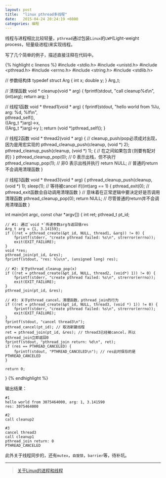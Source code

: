 ```yaml
---
layout: post
title:  "linux pthread多线程"
date:   2015-04-24 20:24:19 +0800
categories: 编程
---
```


线程与进程相比比较轻量，`pthread`通过包装`Linux`的`LWP`(Light-weight process，轻量级进程)来实现线程。

写了几个简单的例子，描述直接注释在代码中。

{% highlight c linenos %}
#include <stdio.h>
#include <unistd.h>
#include <pthread.h>
#include <errno.h>
#include <string.h>
#include <stdlib.h>

// 参数结构体
typedef struct Arg {
    int x;
    double y;
} Arg_t;

// 清理函数
void * cleanup(void * arg) {
    fprintf(stdout, "call cleanup%d\n", (int)arg);
    return arg;
}

// 线程1函数
void * thread1(void * arg) {
    fprintf(stdout, "hello world from %lu, arg: %d, %lf\n",\
            pthread_self(),\
            ((Arg_t *)arg)->x,\
            ((Arg_t *)arg)->y 
            );
    return (void *)pthread_self();
}

// 线程2函数
void * thread2(void * arg) {
    // cleanup_push/pop必须成对出现，因为是用宏实现的
    pthread_cleanup_push(cleanup, (void *) 2);
    pthread_cleanup_push(cleanup, (void *) 1);
    {
        // 在之间如果包含`{`则要有配对的`}`
    }
    pthread_cleanup_pop(0); // 0 表示出栈，但不执行
    pthread_cleanup_pop(1); // 非0 表示出栈并执行
    return NULL; // 普通的return不会调用清理函数
}

// 线程3函数
void * thread3(void * arg) {
    pthread_cleanup_push(cleanup, (void *) 1);
    sleep(1); // 等待被cancel
    if((int)arg == 1) {
        pthread_exit(0); // pthread_exit函数会自动调用清理函数
    }
    // 意味着在正常逻辑中要决定好是否调用清理函数
    pthread_cleanup_pop(0);
    return NULL; // 尽管普通的return并不会调用清理函数
}

int main(int argc, const char *argv[]) {
    int ret;
    pthread_t pt_id;

    // #1: 通过`void *`传递参数arg与返回值res
    Arg_t arg = {1, 3.14159};
    if ((ret = pthread_create(&pt_id, NULL, thread1, &arg)) != 0) {
        fprintf(stderr, "create pthread failed: %s\n", strerror(errno));
        exit(EXIT_FAILURE);
    }
    void *res;
    pthread_join(pt_id, &res);
    fprintf(stdout, "res: %lu\n", (unsigned long) res);

    // #2: 关于pthread_cleanup_pop(x)
    if ((ret = pthread_create(&pt_id, NULL, thread2, (void*) 1)) != 0) {
        fprintf(stderr, "create pthread failed: %s\n", strerror(errno));
        exit(EXIT_FAILURE);
    }
    pthread_join(pt_id, &res);

    // #3: 关于pthread_cancel，清理函数，pthread_join的行为
    if ((ret = pthread_create(&pt_id, NULL, thread3, (void *) 1)) != 0) {
        fprintf(stderr, "create pthread failed: %s\n", strerror(errno));
        exit(EXIT_FAILURE);
    }
    fprintf(stdout, "cancel thread3\n");
    pthread_cancel(pt_id); // 取消新建线程
    ret = pthread_join(pt_id, &res); // thread3已经被cancel，所以pthread_join立即返回0
    fprintf(stdout, "pthread_join return: %d\n", ret); 
    if (res == PTHREAD_CANCELED) {
        fprintf(stdout, "PTHREAD_CANCELED\n"); // res此时保存的是PTHREAD_CANCELED
    }
    
    return 0;
}
{% endhighlight %}

输出结果：

```
#1
hello world from 3075464000, arg: 1, 3.141590
res: 3075464000

#2
call cleanup2

#3
cancel thread3
call cleanup1
pthread_join return: 0
PTHREAD_CANCELED
```

此外关于线程同步的，还有`mutex`，`自旋锁`，`barrier`等，待补坑。

----

> [关于Linux的进程和线程](http://kenby.iteye.com/blog/1014039)

